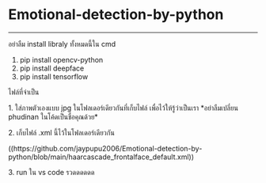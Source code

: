 # Emotional-detection-by-python
----------------------------------------
อย่าลืม install libraly ทั้งหมดนี้ใน cmd 
1. pip install opencv-python
2. pip install deepface
3. pip install tensorflow

ไฟล์ที่จำเป็น
<p>1. ใส่ภาพตัวเองแบบ jpg ในโฟลเดอร์เดียวกันที่เก็บไฟล์ เพื่อไว้ให้รู้ว่าเป็นเรา *อย่าลืมเปลี่ยน phudinan ในโค้ดเป็นชื่อคุณด้วย*</p>
<p>2. เก็บไฟล์ .xml นี้ไว้ในโฟลเดอร์เดียวกัน</p> ((https://github.com/jaypupu2006/Emotional-detection-by-python/blob/main/haarcascade_frontalface_default.xml))
<p>
  3. run ใน vs code รวดดดดดด
</p>
